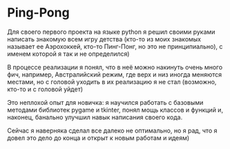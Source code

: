 # Ping-Pong
Для своего первого проекта на языке python я решил своими руками написать знакомую всем игру детства 
(кто-то из моих знакомых называет ее Аэрохоккей, кто-то Пинг-Понг, но это не принципиально), с именем которой я так и не определился)

В процессе реализации я понял, что в неё можно накинуть очень много фич, например, Австралийский режим, 
где верх и низ иногда меняются местами, но с головой уходить в их реализацию я не стал (возможно, кто-то и с головой уйдет)

Это неплохой опыт для новичка: я научился работать с базовыми методами библиотек pygame и tkinter,
понял мощь классов и функций и, наконец, банально улучшил навык написания своего кода.

Сейчас я наверняка сделал все далеко не оптимально, но я рад, что я довел это дело до конца и открыт к новым работам и идеям)
